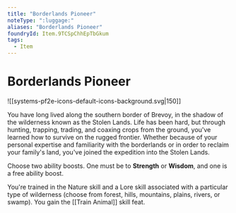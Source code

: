 ```yaml
---
title: "Borderlands Pioneer"
noteType: ":luggage:"
aliases: "Borderlands Pioneer"
foundryId: Item.9TCSpChhEpTbGkum
tags:
  - Item
---
```


# Borderlands Pioneer
![[systems-pf2e-icons-default-icons-background.svg|150]]

You have long lived along the southern border of Brevoy, in the shadow of the wilderness known as the Stolen Lands. Life has been hard, but through hunting, trapping, trading, and coaxing crops from the ground, you've learned how to survive on the rugged frontier. Whether because of your personal expertise and familiarity with the borderlands or in order to reclaim your family's land, you've joined the expedition into the Stolen Lands.

Choose two ability boosts. One must be to **Strength** or **Wisdom**, and one is a free ability boost.

You're trained in the Nature skill and a Lore skill associated with a particular type of wilderness (choose from forest, hills, mountains, plains, rivers, or swamp). You gain the [[Train Animal]] skill feat.

